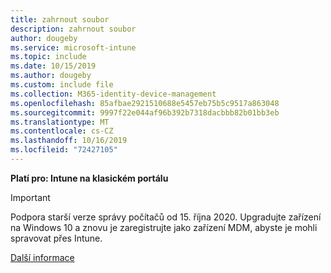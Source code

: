```yaml
---
title: zahrnout soubor
description: zahrnout soubor
author: dougeby
ms.service: microsoft-intune
ms.topic: include
ms.date: 10/15/2019
ms.author: dougeby
ms.custom: include file
ms.collection: M365-identity-device-management
ms.openlocfilehash: 85afbae2921510688e5457eb75b5c9517a863048
ms.sourcegitcommit: 9997f22e044af96b392b7318dacbbb82b01bb3eb
ms.translationtype: MT
ms.contentlocale: cs-CZ
ms.lasthandoff: 10/16/2019
ms.locfileid: "72427105"
---
```

**Platí pro: Intune na klasickém portálu**

> [!Important]
> Podpora starší verze správy počítačů od 15. října 2020. Upgradujte zařízení na Windows 10 a znovu je zaregistrujte jako zařízení MDM, abyste je mohli spravovat přes Intune.
>
> [Další informace](https://go.microsoft.com/fwlink/?linkid=2107122)
